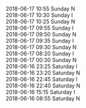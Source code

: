 2018-06-17 10:55 Sunday  N  
2018-06-17 10:30 Sunday  I  
2018-06-17 10:25 Sunday  N  
2018-06-17 09:55 Sunday  I  
2018-06-17 09:50 Sunday  N  
2018-06-17 09:35 Sunday  I  
2018-06-17 09:30 Sunday  N  
2018-06-17 08:20 Sunday  I  
2018-06-17 00:30 Sunday  N  
2018-06-16 23:25 Saturday  I  
2018-06-16 23:20 Saturday  N  
2018-06-16 22:45 Saturday  I  
2018-06-16 22:40 Saturday  N  
2018-06-16 15:15 Saturday  I  
2018-06-16 08:55 Saturday  N  
